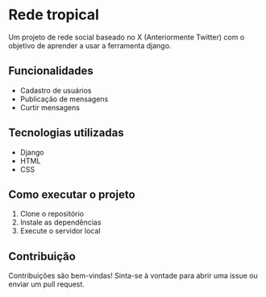 # Rede tropical
Um projeto de rede social baseado no X (Anteriormente Twitter) com o objetivo de aprender a usar a ferramenta django.

## Funcionalidades
- Cadastro de usuários
- Publicação de mensagens
- Curtir mensagens

## Tecnologias utilizadas
- Django
- HTML
- CSS

## Como executar o projeto
1. Clone o repositório
2. Instale as dependências
3. Execute o servidor local

## Contribuição
Contribuições são bem-vindas! Sinta-se à vontade para abrir uma issue ou enviar um pull request.
